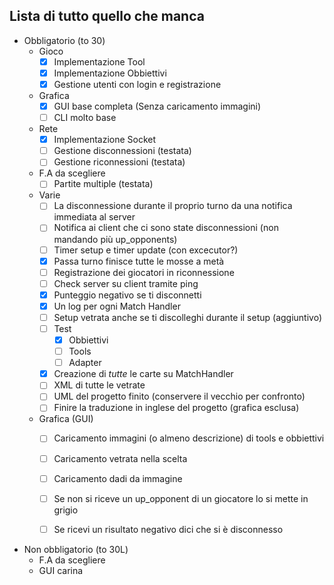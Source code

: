 ﻿## Lista di tutto quello che manca

- Obbligatorio (to 30)
	- Gioco
		- [X] Implementazione Tool
		- [X] Implementazione Obbiettivi
		- [X] Gestione utenti con login e registrazione
	- Grafica
		- [X] GUI base completa (Senza caricamento immagini)
		- [ ] CLI molto base
	- Rete
		- [X] Implementazione Socket
		- [ ] Gestione disconnessioni (testata)
		- [ ] Gestione riconnessioni (testata)
	- F.A da scegliere
	    - [ ] Partite multiple (testata)
	
	- Varie
	    - [ ] La disconnessione durante il proprio turno da una notifica immediata al server
		- [ ] Notifica ai client che ci sono state disconnessioni (non mandando più up_opponents)
		- [ ] Timer setup e timer update (con excecutor?)
		- [X] Passa turno finisce tutte le mosse a metà
		- [ ] Registrazione dei giocatori in riconnessione
		- [ ] Check server su client tramite ping 
		- [X] Punteggio negativo se ti disconnetti
		- [X] Un log per ogni Match Handler
		- [ ] Setup vetrata anche se ti discolleghi durante il setup (aggiuntivo)
		- [ ] Test
            - [X] Obbiettivi
        	- [ ] Tools
			- [ ] Adapter
        - [X] Creazione di <i>tutte</i> le carte su MatchHandler
        - [ ] XML di tutte le vetrate
	    - [ ] UML del progetto finito (conservere il vecchio per confronto)
	    - [ ] Finire la traduzione in inglese del progetto (grafica esclusa)
	
	- Grafica (GUI)
	    - [ ] Caricamento immagini (o almeno descrizione) di tools e obbiettivi
		- [ ] Caricamento vetrata nella scelta
		- [ ] Caricamento dadi da immagine
		- [ ] Se non si riceve un up_opponent di un giocatore lo si mette in grigio
		- [ ] Se ricevi un risultato negativo dici che si è disconnesso
		
	
- Non obbligatorio (to 30L)
	- F.A da scegliere
	- GUI carina
	
	
